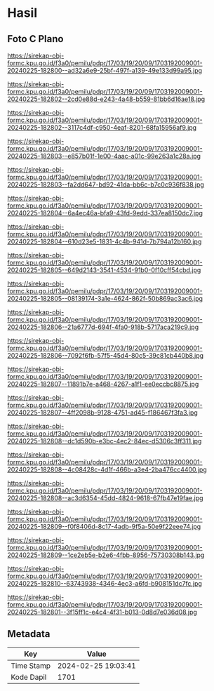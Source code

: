 # Hasil

## Foto C Plano

https://sirekap-obj-formc.kpu.go.id/f3a0/pemilu/pdpr/17/03/19/20/09/1703192009001-20240225-182800--ad32a6e9-25bf-497f-a139-49e133d99a95.jpg

https://sirekap-obj-formc.kpu.go.id/f3a0/pemilu/pdpr/17/03/19/20/09/1703192009001-20240225-182802--2cd0e88d-e243-4a48-b559-81bb6d16ae18.jpg

https://sirekap-obj-formc.kpu.go.id/f3a0/pemilu/pdpr/17/03/19/20/09/1703192009001-20240225-182802--3117c4df-c950-4eaf-8201-68fa15956af9.jpg

https://sirekap-obj-formc.kpu.go.id/f3a0/pemilu/pdpr/17/03/19/20/09/1703192009001-20240225-182803--e857b01f-1e00-4aac-a01c-99e263a1c28a.jpg

https://sirekap-obj-formc.kpu.go.id/f3a0/pemilu/pdpr/17/03/19/20/09/1703192009001-20240225-182803--fa2dd647-bd92-41da-bb6c-b7c0c936f838.jpg

https://sirekap-obj-formc.kpu.go.id/f3a0/pemilu/pdpr/17/03/19/20/09/1703192009001-20240225-182804--6a4ec46a-bfa9-43fd-9edd-337ea8150dc7.jpg

https://sirekap-obj-formc.kpu.go.id/f3a0/pemilu/pdpr/17/03/19/20/09/1703192009001-20240225-182804--610d23e5-1831-4c4b-941d-7b794a12b160.jpg

https://sirekap-obj-formc.kpu.go.id/f3a0/pemilu/pdpr/17/03/19/20/09/1703192009001-20240225-182805--649d2143-3541-4534-91b0-0f10cff54cbd.jpg

https://sirekap-obj-formc.kpu.go.id/f3a0/pemilu/pdpr/17/03/19/20/09/1703192009001-20240225-182805--08139174-3a1e-4624-862f-50b869ac3ac6.jpg

https://sirekap-obj-formc.kpu.go.id/f3a0/pemilu/pdpr/17/03/19/20/09/1703192009001-20240225-182806--21a6777d-694f-4fa0-918b-5717aca219c9.jpg

https://sirekap-obj-formc.kpu.go.id/f3a0/pemilu/pdpr/17/03/19/20/09/1703192009001-20240225-182806--7092f6fb-57f5-45d4-80c5-39c81cb440b8.jpg

https://sirekap-obj-formc.kpu.go.id/f3a0/pemilu/pdpr/17/03/19/20/09/1703192009001-20240225-182807--11891b7e-a468-4267-a1f1-ee0eccbc8875.jpg

https://sirekap-obj-formc.kpu.go.id/f3a0/pemilu/pdpr/17/03/19/20/09/1703192009001-20240225-182807--4ff2098b-9128-4751-ad45-f186467f3fa3.jpg

https://sirekap-obj-formc.kpu.go.id/f3a0/pemilu/pdpr/17/03/19/20/09/1703192009001-20240225-182808--dc1d590b-e3bc-4ec2-84ec-d5306c3ff311.jpg

https://sirekap-obj-formc.kpu.go.id/f3a0/pemilu/pdpr/17/03/19/20/09/1703192009001-20240225-182808--4c08428c-4d1f-466b-a3e4-2ba476cc4400.jpg

https://sirekap-obj-formc.kpu.go.id/f3a0/pemilu/pdpr/17/03/19/20/09/1703192009001-20240225-182808--ac3d6354-45dd-4824-9618-67fb47e19fae.jpg

https://sirekap-obj-formc.kpu.go.id/f3a0/pemilu/pdpr/17/03/19/20/09/1703192009001-20240225-182809--f0f8406d-8c17-4adb-9f5a-50e9f22eee74.jpg

https://sirekap-obj-formc.kpu.go.id/f3a0/pemilu/pdpr/17/03/19/20/09/1703192009001-20240225-182809--1ce2eb5e-b2e6-4fbb-8956-75730308b143.jpg

https://sirekap-obj-formc.kpu.go.id/f3a0/pemilu/pdpr/17/03/19/20/09/1703192009001-20240225-182810--63743938-4346-4ec3-a6fd-b908151dc7fc.jpg

https://sirekap-obj-formc.kpu.go.id/f3a0/pemilu/pdpr/17/03/19/20/09/1703192009001-20240225-182801--3f15ff1c-e4c4-4f31-b013-0d8d7e036d08.jpg


## Metadata

| Key        | Value               |
| ---------- | ------------------- |
| Time Stamp | 2024-02-25 19:03:41 |
| Kode Dapil | 1701                |



